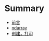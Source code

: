 # Summary

* [前言](README.md)
* [ndarray](chapter1.md)
* [创建，打印](chuang-jian-ff0c-da-yin-ff0c-ji-ben-cao-zuo.md)

